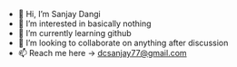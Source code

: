 - 👋 Hi, I’m Sanjay Dangi
- 👀 I’m interested in basically nothing
- 🌱 I’m currently learning github
- 💞️ I’m looking to collaborate on anything after discussion
- 📫 Reach me here -> dcsanjay77@gmail.com 

<!---
Dangi110/Dangi110 is a ✨ special ✨ repository because its `README.md` (this file) appears on your GitHub profile.
You can click the Preview link to take a look at your changes.
--->
